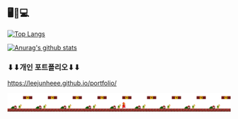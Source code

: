 ## 🖥🙂💻

<!--
**leejunheee/leejunheee** is a ✨ _special_ ✨ repository because its `README.md` (this file) appears on your GitHub profile.

Here are some ideas to get you started:

- 🔭 I’m currently working on ...
- 🌱 I’m currently learning ...
- 👯 I’m looking to collaborate on ...
- 🤔 I’m looking for help with ...
- 💬 Ask me about ...
- 📫 How to reach me: ...
- 😄 Pronouns: ...
- ⚡ Fun fact: ...
-->

<!-- [![Tech Blog Badge](http://img.shields.io/badge/-Tech%20blog-black?style=flat-square&logo=github&link=https://ggujunheee.tistory.com/)](https://ggujunheee.tistory.com/) -->

[![Top Langs](https://github-readme-stats.vercel.app/api/top-langs/?username=leejunheee)](https://github.com/leejunheee/leejunheee)

[![Anurag's github stats](https://github-readme-stats.vercel.app/api?username=leejunheee)](https://github.com/leejunheee/leejunheee)

### ⬇︎⬇︎개인 포트폴리오⬇︎⬇︎
https://leejunheee.github.io/portfolio/

![anim](https://raw.githubusercontent.com/vhanla/vhanla/master/.gitassets/walkingmario.gif)
